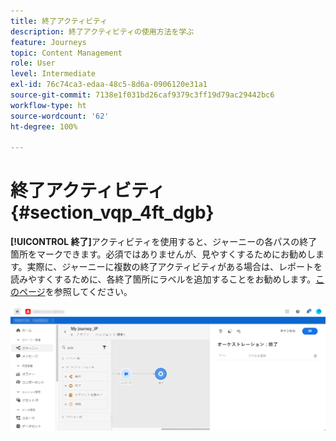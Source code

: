 ```yaml
---
title: 終了アクティビティ
description: 終了アクティビティの使用方法を学ぶ
feature: Journeys
topic: Content Management
role: User
level: Intermediate
exl-id: 76c74ca3-edaa-48c5-8d6a-0906120e31a1
source-git-commit: 7138e1f031bd26caf9379c3ff19d79ac29442bc6
workflow-type: ht
source-wordcount: '62'
ht-degree: 100%

---
```


# 終了アクティビティ{#section_vqp_4ft_dgb}

**[!UICONTROL 終了]**&#x200B;アクティビティを使用すると、ジャーニーの各パスの終了箇所をマークできます。必須ではありませんが、見やすくするためにお勧めします。実際に、ジャーニーに複数の終了アクティビティがある場合は、レポートを読みやすくするために、各終了箇所にラベルを追加することをお勧めします。[このページ](../reports/live-report.md)を参照してください。

![](../assets/journey54.png)
